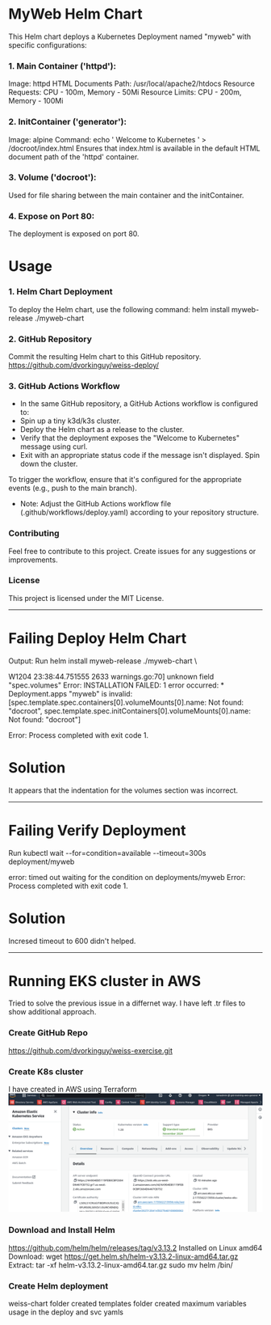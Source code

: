 # MyWeb Helm Chart
This Helm chart deploys a Kubernetes Deployment named "myweb" with specific configurations:

### 1. Main Container ('httpd'):
Image: httpd
HTML Documents Path: /usr/local/apache2/htdocs
Resource Requests: CPU - 100m, Memory - 50Mi
Resource Limits: CPU - 200m, Memory - 100Mi

### 2. InitContainer ('generator'):
Image: alpine
Command: echo '<html> Welcome to Kubernetes </html>' > /docroot/index.html
Ensures that index.html is available in the default HTML document path of the 'httpd' container.

### 3. Volume ('docroot'):
Used for file sharing between the main container and the initContainer.

### 4. Expose on Port 80:
The deployment is exposed on port 80.


# Usage

### 1. Helm Chart Deployment
To deploy the Helm chart, use the following command:
helm install myweb-release ./myweb-chart

### 2. GitHub Repository
Commit the resulting Helm chart to this GitHub repository.
https://github.com/dvorkinguy/weiss-deploy/

### 3. GitHub Actions Workflow
- In the same GitHub repository, a GitHub Actions workflow is configured to:
- Spin up a tiny k3d/k3s cluster.
- Deploy the Helm chart as a release to the cluster.
- Verify that the deployment exposes the "Welcome to Kubernetes" message using curl.
- Exit with an appropriate status code if the message isn't displayed.
Spin down the cluster.


To trigger the workflow, ensure that it's configured for the appropriate events (e.g., push to the main branch).

- Note: Adjust the GitHub Actions workflow file (.github/workflows/deploy.yaml) according to your repository structure.


### Contributing
Feel free to contribute to this project. Create issues for any suggestions or improvements.


### License
This project is licensed under the MIT License.


---


# Failing Deploy Helm Chart
Output:
Run helm install myweb-release ./myweb-chart \
  
W1204 23:38:44.751555    2633 warnings.go:70] unknown field "spec.volumes"
Error: INSTALLATION FAILED: 1 error occurred:
	* Deployment.apps "myweb" is invalid: [spec.template.spec.containers[0].volumeMounts[0].name: Not found: "docroot", spec.template.spec.initContainers[0].volumeMounts[0].name: Not found: "docroot"]


Error: Process completed with exit code 1.

# Solution
It appears that the indentation for the volumes section was incorrect. 


---


# Failing Verify Deployment

Run kubectl wait --for=condition=available --timeout=300s deployment/myweb
  
error: timed out waiting for the condition on deployments/myweb
Error: Process completed with exit code 1.

# Solution
Incresed timeout to 600 didn't helped.


---


# Running EKS cluster in AWS
Tried to solve the previous issue in a differnet way.
I have left .tr files to show additional approach.

### Create GitHub Repo
https://github.com/dvorkinguy/weiss-exercise.git

### Create K8s cluster
I have created in AWS using Terraform
![weiss-eks-cluster](images/weiss-eks-cluster.png)

### Download and Install Helm 
https://github.com/helm/helm/releases/tag/v3.13.2
Installed on Linux amd64
Download: wget https://get.helm.sh/helm-v3.13.2-linux-amd64.tar.gz
Extract: tar -xf helm-v3.13.2-linux-amd64.tar.gz
sudo mv helm /bin/

### Create Helm deployment
weiss-chart folder created
templates folder created
maximum variables usage in the deploy and svc yamls



